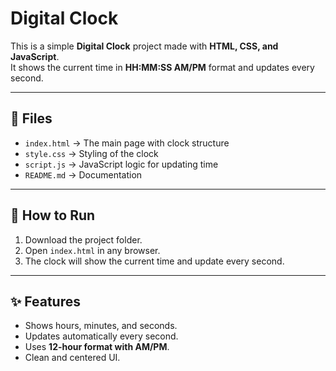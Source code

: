 # Digital Clock

This is a simple **Digital Clock** project made with **HTML, CSS, and JavaScript**.  
It shows the current time in **HH:MM:SS AM/PM** format and updates every second.

---

## 📂 Files
- `index.html` → The main page with clock structure
- `style.css` → Styling of the clock
- `script.js` → JavaScript logic for updating time
- `README.md` → Documentation

---

## 🚀 How to Run
1. Download the project folder.
2. Open `index.html` in any browser.
3. The clock will show the current time and update every second.

---

## ✨ Features
- Shows hours, minutes, and seconds.
- Updates automatically every second.
- Uses **12-hour format with AM/PM**.
- Clean and centered UI.